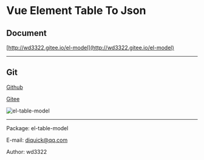 # Vue Element Table To Json

## Document

[http://wd3322.gitee.io/el-model](http://wd3322.gitee.io/el-model)

---

## Git

[Github](https://github.com/wd3322/el-table-model)

[Gitee](https://gitee.com/wd3322/el-table-model)

![el-table-model](https://wd3322.gitee.io/to-vue3/img/el-table-model/table-model.png)

----

Package: el-table-model

E-mail: diquick@qq.com

Author: wd3322
